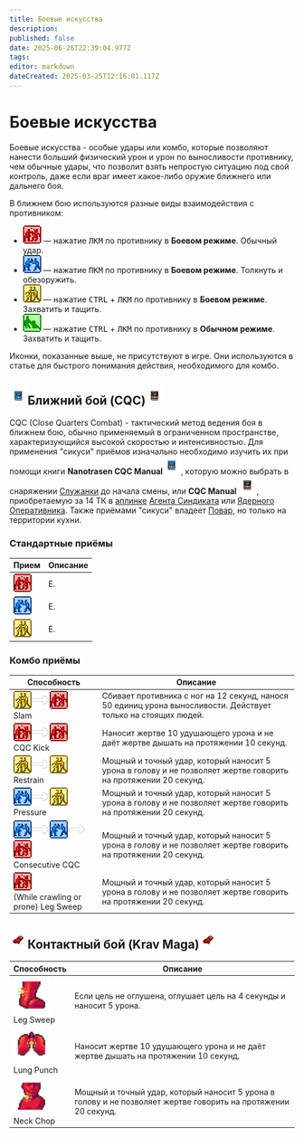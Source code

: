 ```yaml
---
title: Боевые искусства
description: 
published: false
date: 2025-06-26T22:39:04.977Z
tags: 
editor: markdown
dateCreated: 2025-03-25T12:16:01.117Z
---
```


<h1>Боевые искусства</h1>

Боевые искусства - особые удары или комбо, которые позволяют нанести больший физический урон и урон по выносливости противнику, чем обычные удары, что позволит взять непростую ситуацию под свой контроль, даже если враг имеет какое-либо оружие ближнего или дальнего боя.

В ближнем бою используются разные виды взаимодействия с противником:

<ul class="list">
  <li><img src="/guides/cqc/harm.png"> — нажатие <kbd>ЛКМ</kbd> по противнику в <b>Боевом режиме</b>. Обычный удар.</li>
  <li><img src="/guides/cqc/disarm.png"> — нажатие <kbd>ПКМ</kbd> по противнику в <b>Боевом режиме</b>. Толкнуть и обезоружить.</li>
  <li><img src="/guides/cqc/grab.png"> — нажатие <kbd>CTRL</kbd> + <kbd>ЛКМ</kbd> по противнику в <b>Боевом режиме</b>. Захватить и тащить.</li>
  <li><img src="/guides/cqc/help.png"> — нажатие <kbd>CTRL</kbd> + <kbd>ЛКМ</kbd> по противнику в <b>Обычном режиме</b>. Захватить и тащить.</li>
</ul>

<span class="span">Иконки, показанные выше, не присутствуют в игре. Они используются в статье для быстрого понимания действия, необходимого для комбо.</span>

<h2><img src="/roles/command/maid/manual_nt.png">Ближний бой (CQC)<img src="/guides/cqc/cqcsyndi.png"></h2>

CQC (Close Quarters Combat) - тактический метод ведения боя в ближнем бою, обычно применяемый в ограниченном пространстве, характеризующийся высокой скоростью и интенсивностью. Для применения "сикуси" приёмов изначально необходимо изучить их при помощи книги <b class="nt">Nanotrasen CQC Manual<img src="/roles/command/maid/manual_nt.png"></b>, которую можно выбрать в снаряжении <a href="">Служанки</a> до начала смены, или <b class="sd">CQC Manual <img src="/guides/cqc/cqcsyndi.png"></b>, приобретаемую за 14 ТК в <a href="/guides/uplink">аплинке</a> <a href="/roles/traitor">Агента Синдиката</a> или <a href="/roles/nuclearoperative">Ядерного Оперативника</a>. Также приёмами "сикуси" владеет <a href="/roles/chef">Повар</a>, но только на территории кухни.

<h3>Стандартные приёмы</h3>

<center>
<table class="com">
<thead>
<tr>
<th>Прием</th>
<th>Описание</th>
</tr></thead>
<tr>
<td><img src="/guides/cqc/harm.png"></td>
<td>Е.</td>
</tr>
<tr>
<td><img src="/guides/cqc/disarm.png"></td>
<td>Е.</td>
</tr>
<tr>
<td><img src="/guides/cqc/grab.png"></td>
<td>Е.</td>
</tr>
</table></center>

<h3>Комбо приёмы</h3>

<center>
<table class="sb">
<thead>
<tr>
<th>Способность</th>
<th>Описание</th>
</tr></thead>
<tr>
<td><img src="/guides/cqc/grab.png"><img src="/guides/cqc/arrow.png"><img src="/guides/cqc/harm.png"> <br> Slam</td>
<td>Сбивает противника с ног на 12 секунд, нанося 50 единиц урона выносливости. Действует только на стоящих людей.</td>
</tr>
<tr>
<td><img src="/guides/cqc/harm.png"><img src="/guides/cqc/arrow.png"><img src="/guides/cqc/harm.png"> <br> CQC Kick</td>
<td>Наносит жертве 10 удушающего урона и не даёт жертве дышать на протяжении 10 секунд.</td>
</tr>
<tr>
<td><img src="/guides/cqc/grab.png"><img src="/guides/cqc/arrow.png"><img src="/guides/cqc/grab.png"> <br> Restrain</td>
<td>Мощный и точный удар, который наносит 5 урона в голову и не позволяет жертве говорить на протяжении 20 секунд.</td>
</tr>
<tr>
<td><img src="/guides/cqc/disarm.png"><img src="/guides/cqc/arrow.png"><img src="/guides/cqc/grab.png"> <br> Pressure</td>
<td>Мощный и точный удар, который наносит 5 урона в голову и не позволяет жертве говорить на протяжении 20 секунд.</td>
</tr>
<tr>
<td><img src="/guides/cqc/disarm.png"><img src="/guides/cqc/arrow.png"><img src="/guides/cqc/disarm.png"><img src="/guides/cqc/arrow.png"><img src="/guides/cqc/harm.png"> <br> Consecutive CQC</td>
<td>Мощный и точный удар, который наносит 5 урона в голову и не позволяет жертве говорить на протяжении 20 секунд.</td>
</tr>
<tr>
<td><img src="/guides/cqc/harm.png"> <br> (While crawling or prone) Leg Sweep</td>
<td>Мощный и точный удар, который наносит 5 урона в голову и не позволяет жертве говорить на протяжении 20 секунд.</td>
</tr>
</table></center>

<h2><img src="/guides/cqc/krma.png">Контактный бой (Krav Maga)<img src="/guides/cqc/krma.png" class="reverse"></h2>

<center>
<table class="sb">
<thead>
<tr>
<th>Способность</th>
<th>Описание</th>
</tr></thead>
<tr>
<td><img src="/guides/cqc/legsweep.png" width="64" height="64"><br> Leg Sweep</td>
<td>Если цель не оглушена, оглушает цель на 4 секунды и наносит 5 урона.</td>
</tr>
<tr>
<td><img src="/guides/cqc/lungpunch.png" width="64" height="64"><br> Lung Punch</td>
<td>Наносит жертве 10 удушающего урона и не даёт жертве дышать на протяжении 10 секунд.</td>
</tr>
<tr>
<td><img src="/guides/cqc/neckchop.png" width="64" height="64"><br>Neck Chop</td>
<td>Мощный и точный удар, который наносит 5 урона в голову и не позволяет жертве говорить на протяжении 20 секунд.</td>
</tr>
</table></center>